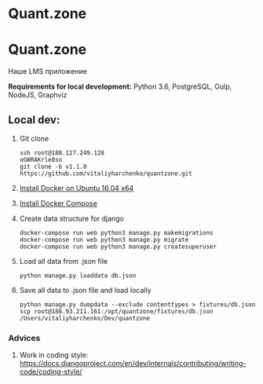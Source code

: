 Quant.zone
==========

Quant.zone
==========

Наше LMS приложение

**Requirements for local development:** Python 3.6, PostgreSQL, Gulp, NodeJS, Graphviz

## Local dev:

1. Git clone

    ```
    ssh root@188.127.249.128
    oGWRAKrle8so
    git clone -b v1.1.0 https://github.com/vitaliyharchenko/quantzone.git
    ```

2. [Install Docker on Ubuntu 16.04 x64](https://docs.docker.com/engine/installation/linux/ubuntu/)

3. [Install Docker Compose](https://docs.docker.com/compose/install/)

4. Create data structure for django

    ```
    docker-compose run web python3 manage.py makemigrations
    docker-compose run web python3 manage.py migrate
    docker-compose run web python3 manage.py createsuperuser
    ```

5. Load all data from .json file

    ```
    python manage.py loaddata db.json
    ```

6. Save all data to .json file and load locally

    ```
    python manage.py dumpdata --exclude contenttypes > fixtures/db.json
    scp root@188.93.211.161:/opt/quantzone/fixtures/db.json /Users/vitaliyharchenko/Dev/quantzone
    ```

### Advices

1. Work in coding style: https://docs.djangoproject.com/en/dev/internals/contributing/writing-code/coding-style/
